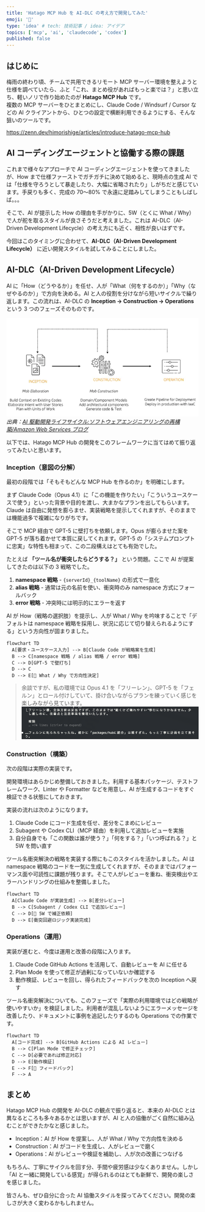 ```yaml
---
title: 'Hatago MCP Hub を AI-DLC の考え方で開発してみた'
emoji: '🏮'
type: 'idea' # tech: 技術記事 / idea: アイデア
topics: ['mcp', 'ai', 'claudecode', 'codex']
published: false
---
```


## はじめに

梅雨の終わり頃、チームで共用できるリモート MCP サーバー環境を整えようと仕様を調べていたら、ふと「これ、まとめ役があればもっと楽では？」と思い立ち、軽いノリで作り始めたのが **Hatago MCP Hub** です。  
複数の MCP サーバーをひとまとめにし、Claude Code / Windsurf / Cursor などの AI クライアントから、ひとつの設定で横断利用できるようにする、そんな狙いのツールです。

https://zenn.dev/himorishige/articles/introduce-hatago-mcp-hub

## AI コーディングエージェントと協働する際の課題

これまで様々なアプローチで AI コーディングエージェントを使ってきましたが、How まで仕様ファーストでガチガチに決めて始めると、現時点の生成 AI では「仕様を守ろうとして暴走したり、大幅に省略されたり」しがちだと感じています。手戻りも多く、完成の 70〜80% で永遠に足踏みしてしまうこともしばしば。。。

そこで、AI が提示した How の理由を手がかりに、5W（とくに What / Why）で人が舵を取るスタイルが良さそうだと考えました。これは AI-DLC（AI-Driven Development Lifecycle）の考え方にも近く、相性が良いはずです。

今回はこのタイミングに合わせて、**AI-DLC（AI-Driven Development Lifecycle）** に近い開発スタイルを試してみることにしました。

## AI-DLC（AI-Driven Development Lifecycle）

AI に「How（どうやるか）」を任せ、人が「What（何をするのか）」「Why（なぜやるのか）」で方向を決める。AI と人の役割を分けながら短いサイクルで繰り返します。この流れは、AI-DLC の **Inception → Construction → Operations** という 3 つのフェーズそのものです。

![AI-DLC](/images/hatago-with-ai-dlc/aidlc-image03.png)
_出典：[AI 駆動開発ライフサイクル:ソフトウェアエンジニアリングの再構築/Amazon Web Services ブログ](https://aws.amazon.com/jp/blogs/news/ai-driven-development-life-cycle/)_

以下では、Hatago MCP Hub の開発をこのフレームワークに当てはめて振り返ってみたいと思います。

### Inception（意図の分解）

最初の段階では「そもそもどんな MCP Hub を作るのか」を明確にします。

まず Claude Code（Opus 4.1）に「この機能を作りたい」「こういうユースケースで使う」といった背景や目的を渡し、大まかなプランを出してもらいます。Claude は自由に発想を膨らませ、実装戦略を提示してくれますが、そのままでは機能過多で複雑になりがちです。

そこで MCP 経由で GPT-5 に壁打ちを依頼します。Opus が膨らませた案を GPT-5 が落ち着かせて本質に戻してくれます。GPT-5 の「システムプロンプトに忠実」な特性も相まって、この二段構えはとても有効でした。

たとえば **「ツール名が衝突したらどうする？」** という問題。ここで AI が提案してきたのは以下の 3 戦略でした。

1. **namespace 戦略** - `{serverId}_{toolName}` の形式で一意化
2. **alias 戦略** - 通常は元の名前を使い、衝突時のみ namespace 方式にフォールバック
3. **error 戦略** - 冲突時には明示的にエラーを返す

AI が How（戦略の選択肢）を提示し、人が What / Why を吟味することで「デフォルトは namespace 戦略を採用し、状況に応じて切り替えられるようにする」という方向性が固まりました。

```mermaid
flowchart TD
  A[要求・ユースケース入力] --> B[Claude Code が戦略案を生成]
  B --> C[namespace 戦略 / alias 戦略 / error 戦略]
  C --> D[GPT-5 で壁打ち]
  D --> C
  D --> E[🙆 What / Why で方向性決定]
```

> 余談ですが、私の環境では Opus 4.1 を「フリーレン」、GPT-5 を「フェルン」とロール付けしていて、掛け合いながらプランを練っていく感じを楽しみながら見ています。
> ![Opus 4.1 と GPT-5 のやり取り](/images/hatago-with-ai-dlc/freren.png)

### Construction（構築）

次の段階は実際の実装です。

開発環境はあらかじめ整備しておきました。利用する基本パッケージ、テストフレームワーク、Linter や Formatter などを用意し、AI が生成するコードをすぐ検証できる状態にしておきます。

実装の流れは次のようになります。

1. Claude Code にコード生成を任せ、差分をこまめにレビュー
2. Subagent や Codex CLI（MCP 経由）を利用して追加レビューを実施
3. 自分自身でも「この関数は誰が使う？」「何をする？」「いつ呼ばれる？」と 5W を問い直す

ツール名衝突解決の戦略を実装する際にもこのスタイルを活かしました。AI は namespace 戦略のコードを一気に生成してくれますが、そのままではパフォーマンス面や可読性に課題が残ります。そこで人がレビューを重ね、衝突検出やエラーハンドリングの仕組みを整備しました。

```mermaid
flowchart TD
  A[Claude Code が実装生成] --> B[差分レビュー]
  B --> C[Subagent / Codex CLI で追加レビュー]
  C --> D[🙆 5W で補正依頼]
  D --> E[衝突回避ロジック実装完成]
```

### Operations（運用）

実装が進むと、今度は運用と改善の段階に入ります。

1. Claude Code GitHub Actions を活用して、自動レビューを AI に任せる
2. Plan Mode を使って修正が過剰になっていないか確認する
3. 動作検証、レビューを回し、得られたフィードバックを次の Inception へ戻す

ツール名衝突解決についても、このフェーズで「実際の利用環境ではどの戦略が使いやすいか」を検証しました。利用者が混乱しないようにエラーメッセージを改善したり、ドキュメントに事例を追記したりするのも Operations での作業です。

```mermaid
flowchart TD
  A[コード完成] --> B[GitHub Actions による AI レビュー]
  B --> C[Plan Mode で修正チェック]
  C --> D[必要であれば修正対応]
  D --> E[動作検証]
  E --> F[🙆 フィードバック]
  F --> A
```

## まとめ

Hatago MCP Hub の開発を AI-DLC の観点で振り返ると、本来の AI-DLC とは異なるところも多々あるかとは思いますが、AI と人の協働がごく自然に組み込むことができたかなと感じました。

- Inception：AI が How を提案し、人が What / Why で方向性を決める
- Construction：AI がコードを生成し、人がレビューで磨く
- Operations：AI がレビューや検証を補助し、人が次の改善につなげる

もちろん、丁寧にサイクルを回す分、手間や疲労感は少なくありません。しかし「AI と一緒に開発している感覚」が得られるのはとても新鮮で、開発の楽しさを感じました。

皆さんも、ぜひ自分に合った AI 協働スタイルを探ってみてください。開発の楽しさが大きく変わるかもしれません。
